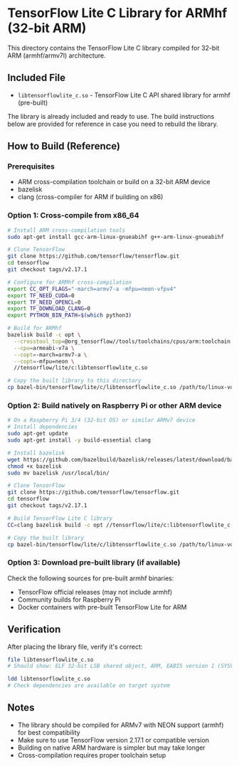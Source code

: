 # TensorFlow Lite C Library for ARMhf (32-bit ARM)

This directory contains the TensorFlow Lite C library compiled for 32-bit ARM (armhf/armv7l) architecture.

## Included File

- `libtensorflowlite_c.so` - TensorFlow Lite C API shared library for armhf (pre-built)

The library is already included and ready to use. The build instructions below are provided for reference in case you need to rebuild the library.

## How to Build (Reference)

### Prerequisites

- ARM cross-compilation toolchain or build on a 32-bit ARM device
- bazelisk
- clang (cross-compiler for ARM if building on x86)

### Option 1: Cross-compile from x86_64

```bash
# Install ARM cross-compilation tools
sudo apt-get install gcc-arm-linux-gnueabihf g++-arm-linux-gnueabihf

# Clone TensorFlow
git clone https://github.com/tensorflow/tensorflow.git
cd tensorflow
git checkout tags/v2.17.1

# Configure for ARMhf cross-compilation
export CC_OPT_FLAGS="-march=armv7-a -mfpu=neon-vfpv4"
export TF_NEED_CUDA=0
export TF_NEED_OPENCL=0
export TF_DOWNLOAD_CLANG=0
export PYTHON_BIN_PATH=$(which python3)

# Build for ARMhf
bazelisk build -c opt \
  --crosstool_top=@org_tensorflow//tools/toolchains/cpus/arm:toolchain \
  --cpu=armeabi-v7a \
  --copt=-march=armv7-a \
  --copt=-mfpu=neon \
  //tensorflow/lite/c:libtensorflowlite_c.so

# Copy the built library to this directory
cp bazel-bin/tensorflow/lite/c/libtensorflowlite_c.so /path/to/linux-voice-assistant/lib/linux_armhf/
```

### Option 2: Build natively on Raspberry Pi or other ARM device

```bash
# On a Raspberry Pi 3/4 (32-bit OS) or similar ARMv7 device
# Install dependencies
sudo apt-get update
sudo apt-get install -y build-essential clang

# Install bazelisk
wget https://github.com/bazelbuild/bazelisk/releases/latest/download/bazelisk-linux-arm -O bazelisk
chmod +x bazelisk
sudo mv bazelisk /usr/local/bin/

# Clone TensorFlow
git clone https://github.com/tensorflow/tensorflow.git
cd tensorflow
git checkout tags/v2.17.1

# Build TensorFlow Lite C library
CC=clang bazelisk build -c opt //tensorflow/lite/c:libtensorflowlite_c.so

# Copy the built library
cp bazel-bin/tensorflow/lite/c/libtensorflowlite_c.so /path/to/linux-voice-assistant/lib/linux_armhf/
```

### Option 3: Download pre-built library (if available)

Check the following sources for pre-built armhf binaries:

- TensorFlow official releases (may not include armhf)
- Community builds for Raspberry Pi
- Docker containers with pre-built TensorFlow Lite for ARM

## Verification

After placing the library file, verify it's correct:

```bash
file libtensorflowlite_c.so
# Should show: ELF 32-bit LSB shared object, ARM, EABI5 version 1 (SYSV)

ldd libtensorflowlite_c.so
# Check dependencies are available on target system
```

## Notes

- The library should be compiled for ARMv7 with NEON support (armhf) for best compatibility
- Make sure to use TensorFlow version 2.17.1 or compatible version
- Building on native ARM hardware is simpler but may take longer
- Cross-compilation requires proper toolchain setup
